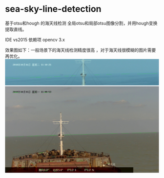 # sea-sky-line-detection
基于otsu和hough 的海天线检测
全局otsu和局部otsu图像分割，并用hough变换提取直线。

IDE vs2015
依赖项 opencv 3.x

效果图如下：一般场景下的海天线检测精度很高 ，对于海天线很模糊的图片需要再优化。
![](https://github.com/Tudou880306/sea-sky-line-detection/blob/master/sea-sky%20line%20detection/sea-sky%20line%20detection/3.jpg)
![](https://github.com/Tudou880306/sea-sky-line-detection/blob/master/sea-sky%20line%20detection/sea-sky%20line%20detection/dst.jpg)
